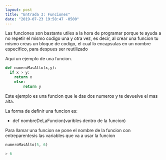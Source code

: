 ```yaml
---
layout: post
title: "Entrada 3: Funciones"
date: "2019-07-23 19:58:47 -0500"
---
```


Las funciones son bastante utiles a la hora de programar porque te ayuda a no repetir el mismo codigo una y otra vez, es decir, al crear una funcion tu mismo creas un bloque de codigo, el cual lo encapsulas en un nombre especifico, para despues ser reutilizado

Aqui un ejemplo de una funcion.

```python
def numeroMasAlto(x,y):
  if x > y:
    return x
	else:
		return y
```
Este ejemplo es una funcion que le das dos numeros y te devuelve el mas alta.


La forma de definir una funcion es:

* def nombreDeLaFuncion(varibles dentro de la funcion)


Para llamar una funcion se pone el nombre de la funcion con entreparentesis las variables que va a usar la funcion
```python
numeroMasAlto(5, 6)
```
```python
> 6
```
